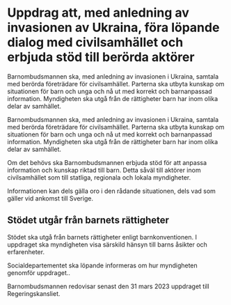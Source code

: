 # Uppdrag att, med anledning av invasionen av Ukraina, föra löpande dialog med civilsamhället och erbjuda stöd till berörda aktörer

Barnombudsmannen ska, med anledning av invasionen i Ukraina, samtala med berörda företrädare för civilsamhället. Parterna ska utbyta kunskap om situationen för barn och unga och nå ut med korrekt och barnanpassad information. Myndigheten ska utgå från de rättigheter barn har inom olika delar av samhället.

Barnombudsmannen ska, med anledning av invasionen i Ukraina, samtala med berörda företrädare för civilsamhället. Parterna ska utbyta kunskap om situationen för barn och unga och nå ut med korrekt och barnanpassad information. Myndigheten ska utgå från de rättigheter barn har inom olika delar av samhället.

Om det behövs ska Barnombudsmannen erbjuda stöd för att anpassa information och kunskap riktad till barn. Detta såväl till aktörer inom civilsamhället som till statliga, regionala och lokala myndigheter.

Informationen kan dels gälla oro i den rådande situationen, dels vad som gäller vid ankomst till Sverige.

## Stödet utgår från barnets rättigheter

Stödet ska utgå från barnets rättigheter enligt barnkonventionen. I uppdraget ska myndigheten visa särskild hänsyn till barns åsikter och erfarenheter.

Socialdepartementet ska löpande informeras om hur myndigheten genomför uppdraget..

Barnombudsmannen redovisar senast den 31 mars 2023 uppdraget till Regeringskansliet.
